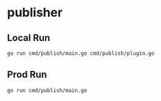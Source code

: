 # publisher 


## Local Run

```bash
go run cmd/publish/main.go cmd/publish/plugin.go
```

## Prod Run

```bash
go run cmd/publish/main.go
```
